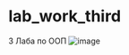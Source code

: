 # lab_work_third
3 Лаба по ООП
![image](https://user-images.githubusercontent.com/118682916/229611490-b25c09e7-e807-4fc2-8b31-be4124fa16c4.png)
